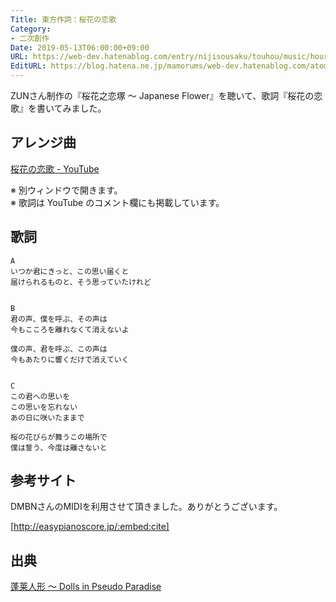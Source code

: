 ```yaml
---
Title: 東方作詞：桜花の恋歌
Category:
- 二次創作
Date: 2019-05-13T06:00:00+09:00
URL: https://web-dev.hatenablog.com/entry/nijisousaku/touhou/music/hourainingyo/oukanokoiuta
EditURL: https://blog.hatena.ne.jp/mamorums/web-dev.hatenablog.com/atom/entry/17680117127116205710
---
```


ZUNさん制作の『桜花之恋塚 ～ Japanese Flower』を聴いて、歌詞『桜花の恋歌』を書いてみました。


## アレンジ曲
<a target="_blank" href="https://www.youtube.com/watch?v=A50LSWBIxUE">桜花の恋歌 - YouTube</a>

※ 別ウィンドウで開きます。  
※ 歌詞は YouTube のコメント欄にも掲載しています。


## 歌詞
```
A
いつか君にきっと、この思い届くと
届けられるものと、そう思っていたけれど


B
君の声、僕を呼ぶ、その声は
今もこころを離れなくて消えないよ
 
僕の声、君を呼ぶ、この声は
今もあたりに響くだけで消えていく


C
この君への思いを
この思いを忘れない
あの日に咲いたままで

桜の花びらが舞うこの場所で
僕は誓う、今度は離さないと
```


## 参考サイト
DMBNさんのMIDIを利用させて頂きました。ありがとうございます。

[http://easypianoscore.jp/:embed:cite]


## 出典
[蓬莱人形 ～ Dolls in Pseudo Paradise ](https://www16.big.or.jp/~zun/html/hr01.html)
